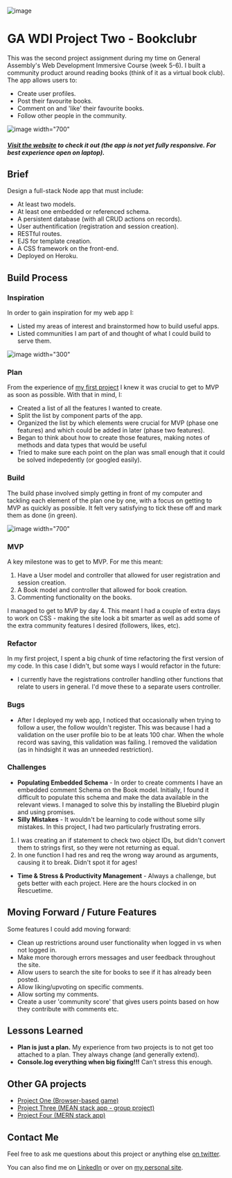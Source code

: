 ![image](https://ga-dash.s3.amazonaws.com/production/assets/logo-9f88ae6c9c3871690e33280fcf557f33.png)
# GA WDI Project Two - Bookclubr

This was the second project assignment during my time on General Assembly's Web Development Immersive Course (week 5-6). I built a community product around reading books (think of it as a virtual book club). The app allows users to:
* Create user profiles.
* Post their favourite books.
* Comment on and 'like' their favourite books.
* Follow other people in the community.

![image width="700"](./public/images/bookclubr_demonstration_final.gif)

##### [Visit the website](https://bookclubr.herokuapp.com/) to check it out (the app is not yet fully responsive. For best experience open on laptop).

## Brief
Design a full-stack Node app that must include:
* At least two models.
* At least one embedded or referenced schema.
* A persistent database (with all CRUD actions on records).
* User authentification (registration and session creation).
* RESTful routes.
* EJS for template creation.
* A CSS framework on the front-end.
* Deployed on Heroku.

## Build Process

### Inspiration
In order to gain inspiration for my web app I:
* Listed my areas of interest and brainstormed how to build useful apps.
* Listed communities I am part of and thought of what I could build to serve them.

![image width="300"](./public/images/bookclubr_notes.JPG)

### Plan
From the experience of [my first project](https://github.com/stevanpopo/ga-wdi-project-one) I knew it was crucial to get to MVP as soon as possible. With that in mind, I:
* Created a list of all the features I wanted to create.
* Split the list by component parts of the app.
* Organized the list by which elements were crucial for MVP (phase one features) and which could be added in later (phase two features).
* Began to think about how to create those features, making notes of methods and data types that would be useful
* Tried to make sure each point on the plan was small enough that it could be solved indepedently (or googled easily).

### Build
The build phase involved simply getting in front of my computer and tackling each element of the plan one by one, with a focus on getting to MVP as quickly as possible. It felt very satisfying to tick these off and mark them as done (in green).

![image width="700"](./public/images/bookclubr_plan.png)

### MVP
A key milestone was to get to MVP. For me this meant:
1. Have a User model and controller that allowed for user registration and session creation.
2. A Book model and controller that allowed for book creation.
3. Commenting functionality on the books.

I managed to get to MVP by day 4. This meant I had a couple of extra days to work on CSS - making the site look a bit smarter as well as add some of the extra community features I desired (followers, likes, etc).

### Refactor
In my first project, I spent a big chunk of time refactoring the first version of my code. In this case I didn't, but some ways I would refactor in the future:
* I currently have the registrations controller handling other functions that relate to users in general. I'd move these to a separate users controller.

### Bugs
* After I deployed my web app, I noticed that occasionally when trying to follow a user, the follow wouldn't register. This was because I had a validation on the user profile bio to be at leats 100 char. When the whole record was saving, this validation was failing. I removed the validation (as in hindsight it was an unneeded restriction).

### Challenges
* **Populating Embedded Schema** - In order to create comments I have an embedded comment Schema on the Book model. Initially, I found it difficult to populate this schema and make the data available in the relevant views. I managed to solve this by installing the Bluebird plugin and using promises.
* **Silly Mistakes** - It wouldn't be learning to code without some silly mistakes. In this project, I had two particularly frustrating errors.
 1. I was creating an if statement to check two object IDs, but didn't convert them to strings first, so they were not returning as equal.
 2. In one function I had res and req the wrong way around as arguments, causing it to break. Didn't spot it for ages!
* **Time & Stress & Productivity Management** - Always a challenge, but gets better with each project. Here are the hours clocked in on Rescuetime.

<!-- <p align="center">
![image width="700"](/Users/stevanpopovic/development/portfolio-projects/ga-wdi-project-two/public/images/bookclubr_plan.png)</p> -->

## Moving Forward / Future Features
Some features I could add moving forward:
* Clean up restrictions around user functionality when logged in vs when not logged in.
* Make more thorough errors messages and user feedback throughout the site.
* Allow users to search the site for books to see if it has already been posted.
* Allow liking/upvoting on specific comments.
* Allow sorting my comments.
* Create a user 'community score' that gives users points based on how they contribute with comments etc.

## Lessons Learned
* **Plan is just a plan.** My experience from two projects is to not get too attached to a plan. They always change (and generally extend).
* **Console.log everything when big fixing!!!** Can't stress this enough.

## Other GA projects
* [Project One (Browser-based game)](https://github.com/stevanpopo/ga-wdi-project-one)
* [Project Three (MEAN stack app - group project)](https://github.com/stevanpopo/ga-wdi-project-three)
* [Project Four (MERN stack app)](https://github.com/stevanpopo/ga-wdi-project-three)

## Contact Me
Feel free to ask me questions about this project or anything else [on twitter](https://twitter.com/StevanPopo).

You can also find me on [LinkedIn](https://www.linkedin.com/in/stevanpopovic/) or over on [my personal site](http://www.stevanpopovic.com/).
